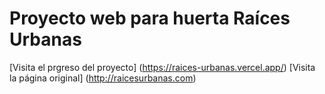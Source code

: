 # Proyecto web para huerta Raíces Urbanas

[Visita el prgreso del proyecto] (https://raices-urbanas.vercel.app/)
[Visita la página original] (http://raicesurbanas.com)

